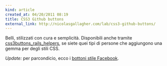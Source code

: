 ```yaml
---
kind: article
created_at: 04/20/2011 08:19
title: CSS3 Github buttons
external_link: http://nicolasgallagher.com/lab/css3-github-buttons/
---
```


Belli, stilizzati con cura e semplicità. Disponibili anche tramite [css3buttons_rails_helpers](https://github.com/thetron/css3buttons_rails_helpers), se siete quei tipi di persone che aggiungono una gemma per degli stili CSS.

*Update:* per parcondicio, ecco i [bottoni stile Facebook](http://nicolasgallagher.com/lab/css3-facebook-buttons/).